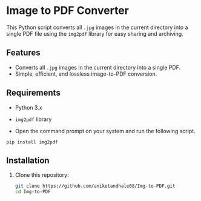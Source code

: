 # Image to PDF Converter

This Python script converts all `.jpg` images in the current directory into a single PDF file using the `img2pdf` library for easy sharing and archiving.

## Features
- Converts all `.jpg` images in the current directory into a single PDF.
- Simple, efficient, and lossless image-to-PDF conversion.

## Requirements
- Python 3.x
- `img2pdf` library

- Open the command prompt on your system and run the following script.
```
pip install img2pdf
```

## Installation

1. Clone this repository:

   ```bash
   git clone https://github.com/aniketandhale08/Img-to-PDF.git
   cd Img-to-PDF
